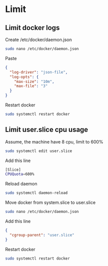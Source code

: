 # Limit

## Limit docker logs
Create /etc/docker/daemon.json
```bash
sudo nano /etc/docker/daemon.json
```
Paste
```json
{
  "log-driver": "json-file",
  "log-opts": {
    "max-size": "10m",
    "max-file": "3"
  }
}
```
Restart docker
```bash
sudo systemctl restart docker
```

## Limit user.slice cpu usage
Assume, the machine have 8 cpu, limit to 600%
```bash
sudo systemctl edit user.slice
```
Add this line
```bash
[Slice]
CPUQuota=600%
```
Reload daemon
```bash
sudo systemctl daemon-reload
```
Move docker from system.slice to user.slice
```bash
sudo nano /etc/docker/daemon.json
```
Add this line
```json
{
  "cgroup-parent": "user.slice"
}
```
Restart docker
```bash
sudo systemctl restart docker
```